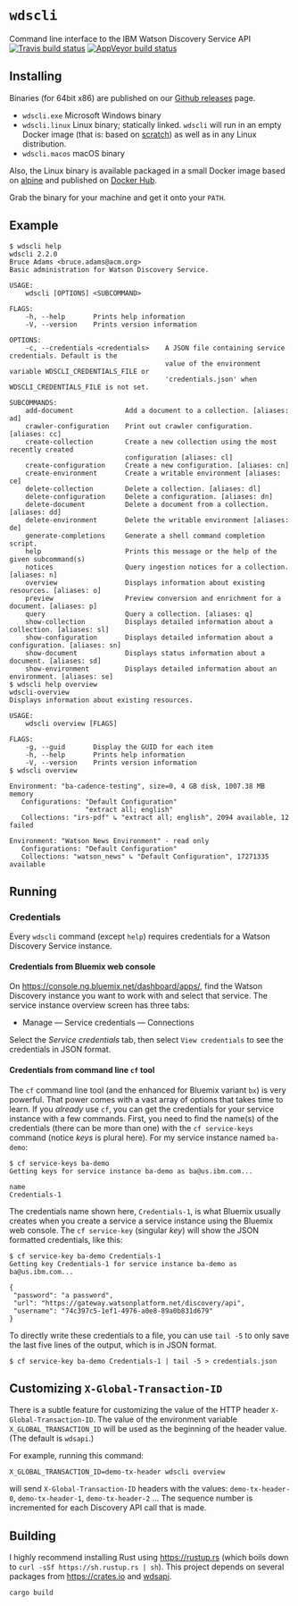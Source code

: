 # `wdscli`
Command line interface to the IBM Watson Discovery Service API
[![Travis build status](https://travis-ci.org/bruceadams/wdscli.svg?branch=master)](https://travis-ci.org/bruceadams/wdscli)
[![AppVeyor build status](https://ci.appveyor.com/api/projects/status/4toqd1lqbrkwtj17/branch/master?svg=true)](https://ci.appveyor.com/project/bruceadams/wdscli)

## Installing
Binaries (for 64bit x86) are published on our
[Github releases](https://github.com/bruceadams/wdscli/releases) page.
- `wdscli.exe` Microsoft Windows binary
- `wdscli.linux` Linux binary; statically linked.
  `wdscli` will run in an empty Docker image
  (that is: based on [scratch](https://hub.docker.com/_/scratch/))
  as well as in any Linux distribution.
- `wdscli.macos` macOS binary

Also, the Linux binary is available packaged in a small
Docker image based on [alpine](https://hub.docker.com/_/alpine/)
and published on
[Docker Hub](https://hub.docker.com/r/bruceadams/wdscli/).

Grab the binary for your machine and get it onto your `PATH`.

## Example
```
$ wdscli help
wdscli 2.2.0
Bruce Adams <bruce.adams@acm.org>
Basic administration for Watson Discovery Service.

USAGE:
    wdscli [OPTIONS] <SUBCOMMAND>

FLAGS:
    -h, --help       Prints help information
    -V, --version    Prints version information

OPTIONS:
    -c, --credentials <credentials>    A JSON file containing service credentials. Default is the
                                       value of the environment variable WDSCLI_CREDENTIALS_FILE or
                                       'credentials.json' when WDSCLI_CREDENTIALS_FILE is not set.

SUBCOMMANDS:
    add-document             Add a document to a collection. [aliases: ad]
    crawler-configuration    Print out crawler configuration. [aliases: cc]
    create-collection        Create a new collection using the most recently created
                             configuration [aliases: cl]
    create-configuration     Create a new configuration. [aliases: cn]
    create-environment       Create a writable environment [aliases: ce]
    delete-collection        Delete a collection. [aliases: dl]
    delete-configuration     Delete a configuration. [aliases: dn]
    delete-document          Delete a document from a collection. [aliases: dd]
    delete-environment       Delete the writable environment [aliases: de]
    generate-completions     Generate a shell command completion script.
    help                     Prints this message or the help of the given subcommand(s)
    notices                  Query ingestion notices for a collection. [aliases: n]
    overview                 Displays information about existing resources. [aliases: o]
    preview                  Preview conversion and enrichment for a document. [aliases: p]
    query                    Query a collection. [aliases: q]
    show-collection          Displays detailed information about a collection. [aliases: sl]
    show-configuration       Displays detailed information about a configuration. [aliases: sn]
    show-document            Displays status information about a document. [aliases: sd]
    show-environment         Displays detailed information about an environment. [aliases: se]
$ wdscli help overview
wdscli-overview
Displays information about existing resources.

USAGE:
    wdscli overview [FLAGS]

FLAGS:
    -g, --guid       Display the GUID for each item
    -h, --help       Prints help information
    -V, --version    Prints version information
$ wdscli overview

Environment: "ba-cadence-testing", size=0, 4 GB disk, 1007.38 MB memory
   Configurations: "Default Configuration"
                   "extract all; english"
   Collections: "irs-pdf" ↳ "extract all; english", 2094 available, 12 failed

Environment: "Watson News Environment" - read only
   Configurations: "Default Configuration"
   Collections: "watson_news" ↳ "Default Configuration", 17271335 available
```
## Running
### Credentials
Every `wdscli` command (except `help`) requires credentials for
a Watson Discovery Service instance.

#### Credentials from Bluemix web console

On https://console.ng.bluemix.net/dashboard/apps/, find the Watson Discovery
instance you want to work with and select that service. The service instance
overview screen has three tabs:
- Manage — Service credentials — Connections

Select the _Service credentials_ tab, then select `View credentials` to see the
credentials in JSON format.

#### Credentials from command line `cf` tool

The `cf` command line tool (and the enhanced for Bluemix variant `bx`) is very
powerful. That power comes with a vast array of options that takes time to
learn. If you _already_ use `cf`, you can get the credentials for your service
instance with a few commands. First, you need to find the name(s) of the
credentials (there can be more than one) with the `cf service-keys` command
(notice _keys_ is plural here). For my service instance named `ba-demo`:

```
$ cf service-keys ba-demo
Getting keys for service instance ba-demo as ba@us.ibm.com...

name
Credentials-1
```

The credentials name shown here, `Credentials-1`, is what Bluemix usually
creates when you create a service a service instance using the Bluemix web
console. The `cf service-key` (singular _key_) will show the JSON formatted
credentials, like this:

```
$ cf service-key ba-demo Credentials-1
Getting key Credentials-1 for service instance ba-demo as ba@us.ibm.com...

{
 "password": "a password",
 "url": "https://gateway.watsonplatform.net/discovery/api",
 "username": "74c397c5-1ef1-4976-a0e8-89a0b831d679"
}
```

To directly write these credentials to a file, you can use `tail -5` to
only save the last five lines of the output, which is in JSON format.
```
$ cf service-key ba-demo Credentials-1 | tail -5 > credentials.json
```

## Customizing `X-Global-Transaction-ID`

There is a subtle feature for customizing the value of the HTTP header
`X-Global-Transaction-ID`. The value of the environment variable
`X_GLOBAL_TRANSACTION_ID` will be used as the beginning of the header value.
(The default is `wdsapi`.)

For example, running this command:

    X_GLOBAL_TRANSACTION_ID=demo-tx-header wdscli overview

will send `X-Global-Transaction-ID` headers with the values: `demo-tx-header-0`,
`demo-tx-header-1`, `demo-tx-header-2` … The sequence number is incremented for
each Discovery API call that is made.

## Building
I highly recommend installing Rust using https://rustup.rs
(which boils down to `curl -sSf https://sh.rustup.rs | sh`).
This project depends on several packages from https://crates.io
and [wdsapi](https://github.com/bruceadams/wdsapi).

`cargo build`
